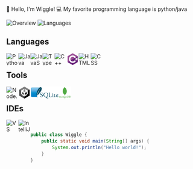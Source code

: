 👋 Hello, I'm Wiggle!
💻 My favorite programming language is python/java

![Overview](https://github.com/WiggleGiggle/github-stats/blob/master/generated/overview.svg)
![Languages](https://github.com/WiggleGiggle/github-stats/blob/master/generated/languages.svg)

<h2> Languages </h2> 
<img src='./images/PythonLogo.png'     alt='Python'     width='32px' height='32px'  align='left' />
<img src='./images/JavaLogo.png'       alt='Java'       width='32px' height='32px'  align='left' />
<img src='./images/JavaScriptLogo.png' alt='JavaScript' width='32px' height='32px'  align='left' />
<img src='./images/TypeScriptLogo.png' alt='TypeScript' width='32px' height='32px'  align='left' />
<img src='./images/C++Logo.png'        alt='C++'        width='32px' height='32px'  align='left' />
<img src='./images/CSharpLogo.png'     alt='C#'         width='32px' height='32px'  align='left' />
<img src='./images/HTMLLogo.png'       alt='HTML'       width='32px' height='32px'  align='left' />
<img src='./images/CSSLogo.png'        alt='CSS'        width='32px' height='32px'  align='left' /> <br>

<h2> Tools </h2>
<img src='./images/NodeJSLogo.png'     alt='Node.js'    width='32px' height='32px'  align='left' />
<img src='./images/UnityLogo.png'      alt='Unity'      width='32px' height='32px'  align='left' />
<img src='./images/SqliteLogo.png'     alt='Sqlite'     width='75px' height='32px'  align='left' />
<img src='./images/MongoDBLogo.png'    alt='MongoDB'    width='32px' height='32px'  align='left' /> <br>

<h2> IDEs </h2>
<img src='./images/VSCodeLogo.png'     alt='VS Code'    width='32px' height='32px'  align='left' />
<img src='./images/IntelliJLogo.png'   alt='IntelliJ'   width='32px' height='32px'  align='left' /> <br>  

```java
public class Wiggle {
    public static void main(String[] args) {
        System.out.println("Hello world!");
    }
}
```
